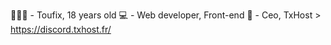 👨🏽‍🎓 - Toufix, 18 years old
💻 - Web developer, Front-end
🔮 - Ceo, TxHost > https://discord.txhost.fr/
